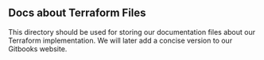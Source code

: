 ## Docs about Terraform Files
This directory should be used for storing our documentation files about our Terraform implementation.  We will later add a concise version to our Gitbooks website.
